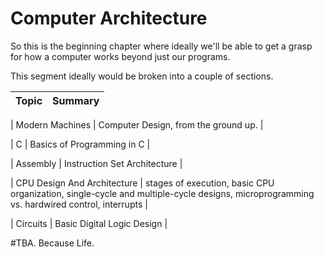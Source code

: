 # Computer Architecture

So this is the beginning chapter where ideally we'll be able to get a grasp for how a computer works beyond just our programs. 


This segment ideally would be broken into a couple of sections. 

| Topic | Summary |  
|:-------------: | :-----:|

| Modern Machines  | Computer Design, from the ground up. |

| C  | Basics of Programming in C |  

| Assembly | Instruction Set Architecture |

| CPU Design And Architecture  | stages of execution, basic CPU organization, single-cycle and multiple-cycle designs, microprogramming vs. hardwired control, interrupts	|

| Circuits |  Basic Digital Logic Design  |




#TBA.  Because Life. 
